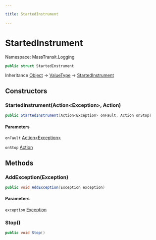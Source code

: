 ```yaml
---

title: StartedInstrument

---
```


# StartedInstrument

Namespace: MassTransit.Logging

```csharp
public struct StartedInstrument
```

Inheritance [Object](https://learn.microsoft.com/en-us/dotnet/api/system.object) → [ValueType](https://learn.microsoft.com/en-us/dotnet/api/system.valuetype) → [StartedInstrument](../masstransit-logging/startedinstrument)

## Constructors

### **StartedInstrument(Action\<Exception\>, Action)**

```csharp
public StartedInstrument(Action<Exception> onFault, Action onStop)
```

#### Parameters

`onFault` [Action\<Exception\>](https://learn.microsoft.com/en-us/dotnet/api/system.action-1)<br/>

`onStop` [Action](https://learn.microsoft.com/en-us/dotnet/api/system.action)<br/>

## Methods

### **AddException(Exception)**

```csharp
public void AddException(Exception exception)
```

#### Parameters

`exception` [Exception](https://learn.microsoft.com/en-us/dotnet/api/system.exception)<br/>

### **Stop()**

```csharp
public void Stop()
```
